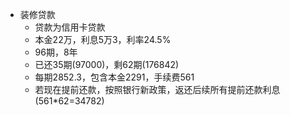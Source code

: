 - 装修贷款
	- 贷款为信用卡贷款
	- 本金22万，利息5万3，利率24.5%
	- 96期，8年
	- 已还35期(97000)，剩62期(176842)
	- 每期2852.3，包含本金2291，手续费561
	- 若现在提前还款，按照银行新政策，返还后续所有提前还款利息(561*62=34782)
